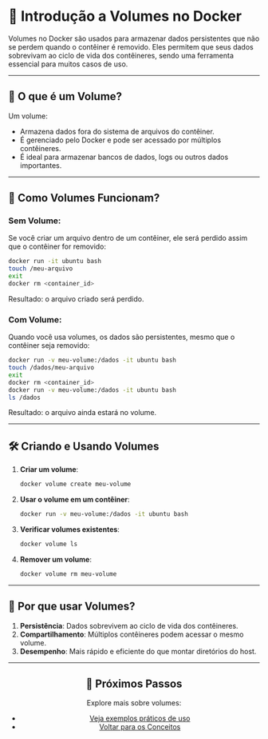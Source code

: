 
# 🐳 Introdução a Volumes no Docker

Volumes no Docker são usados para armazenar dados persistentes que não se perdem quando o contêiner é removido. Eles permitem que seus dados sobrevivam ao ciclo de vida dos contêineres, sendo uma ferramenta essencial para muitos casos de uso.

---

## 📌 O que é um Volume?

Um volume:
- Armazena dados fora do sistema de arquivos do contêiner.
- É gerenciado pelo Docker e pode ser acessado por múltiplos contêineres.
- É ideal para armazenar bancos de dados, logs ou outros dados importantes.

---

## 🚀 Como Volumes Funcionam?

### Sem Volume:
Se você criar um arquivo dentro de um contêiner, ele será perdido assim que o contêiner for removido:
```bash
docker run -it ubuntu bash
touch /meu-arquivo
exit
docker rm <container_id>
```
Resultado: o arquivo criado será perdido.

### Com Volume:
Quando você usa volumes, os dados são persistentes, mesmo que o contêiner seja removido:
```bash
docker run -v meu-volume:/dados -it ubuntu bash
touch /dados/meu-arquivo
exit
docker rm <container_id>
docker run -v meu-volume:/dados -it ubuntu bash
ls /dados
```
Resultado: o arquivo ainda estará no volume.

---

## 🛠️ Criando e Usando Volumes

1. **Criar um volume**:
   ```bash
   docker volume create meu-volume
   ```

2. **Usar o volume em um contêiner**:
   ```bash
   docker run -v meu-volume:/dados -it ubuntu bash
   ```

3. **Verificar volumes existentes**:
   ```bash
   docker volume ls
   ```

4. **Remover um volume**:
   ```bash
   docker volume rm meu-volume
   ```

---

## 📝 Por que usar Volumes?

1. **Persistência**: Dados sobrevivem ao ciclo de vida dos contêineres.
2. **Compartilhamento**: Múltiplos contêineres podem acessar o mesmo volume.
3. **Desempenho**: Mais rápido e eficiente do que montar diretórios do host.

---

<div align="center">
  <h2>🔗 Próximos Passos</h2>
  <p>Explore mais sobre volumes:</p>
  <ul>
    <li><a href="./examples.md">Veja exemplos práticos de uso</a></li>
    <li><a href="../README.md">Voltar para os Conceitos</a></li>
  </ul>
</div>

